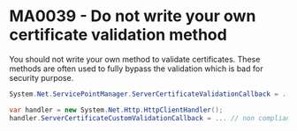 # MA0039 - Do not write your own certificate validation method

You should not write your own method to validate certificates. These methods are often used to fully bypass the validation which is bad for security purpose.

````csharp
System.Net.ServicePointManager.ServerCertificateValidationCallback = ... // non compliant

var handler = new System.Net.Http.HttpClientHandler();
handler.ServerCertificateCustomValidationCallback = ... // non compliant
````
